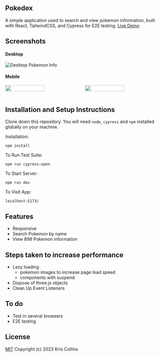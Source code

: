 ## Pokedex

A simple application used to search and view pokemon information, built with React, TailwindCSS, and Cypress for E2E testing. [Live Demo](https://poke-dex-blond.vercel.app/)

## Screenshots

#### Desktop

![Desktop Pokemon Info](public/readme-media/desktop.gif)

#### Mobile

<div style="display:flex; flex-direction:row; justify-content:center;">
<img align="left" src="public/readme-media/mobile-pokemon-info.gif" width="50%"/>
<img align="right" src="public/readme-media/search-pokemon.gif" width="50%"/>
</div>
<br>

## Installation and Setup Instructions

Clone down this repository. You will need `node`, `cypress` and `npm` installed globally on your machine.

Installation:

`npm install`

To Run Test Suite:

`npm run cypress:open`

To Start Server:

`npm run dev`

To Visit App:

`localhost:5173/`

## Features

- Responsive
- Search Pokemon by name
- View 898 Pokemon information

## Steps taken to increase performance

- Lazy loading
    - pokemon images to increase page load speed
    - components with suspend
- Dispose of three.js objects
- Clean Up Event Listeners

## To do

- Test in several browsers
- E2E testing

## License

[MIT](LICENSE) Copyright (c) 2023 Kris Collins
